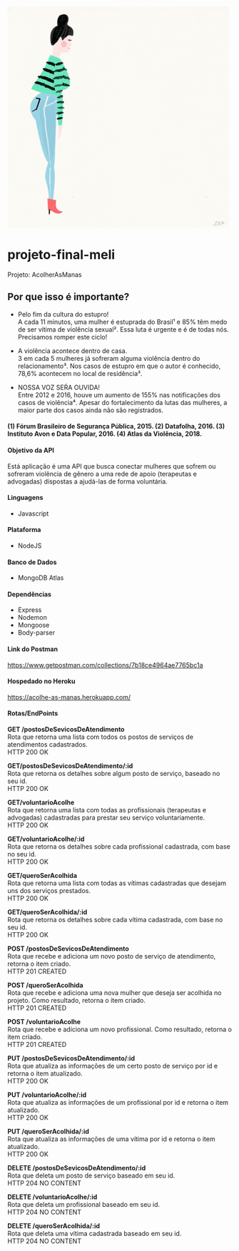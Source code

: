 ![Sororidade entre as mulhers](https://github.com/daramedeiros/projeto-final-meli/blob/master/recursos/img/tenor.gif)


# projeto-final-meli
Projeto: AcolherAsManas<br/>

## Por que isso é importante?

- Pelo fim da cultura do estupro!<br/>
A cada 11 minutos, uma mulher é estuprada do Brasil¹ e 85% têm medo de ser vítima de violência sexual². Essa luta é urgente e é de todas nós. Precisamos romper este ciclo!

- A violência acontece dentro de casa. <br/>
3 em cada 5 mulheres já sofreram alguma violência dentro do relacionamento³. Nos casos de estupro em que o autor é conhecido, 78,6% acontecem no local de residência³.

- NOSSA VOZ SEŔA OUVIDA!<br/>
Entre 2012 e 2016, houve um aumento de 155% nas notificações dos casos de violência⁴. Apesar do fortalecimento da lutas das mulheres, a maior parte dos casos ainda não são registrados.

#### (1) Fórum Brasileiro de Segurança Pública, 2015. (2) Datafolha, 2016. (3) Instituto Avon e Data Popular, 2016. (4) Atlas da Violência, 2018.

#### Objetivo da API
Está aplicação é uma API que busca conectar  mulheres que sofrem ou sofreram violência de gênero a uma rede de apoio (terapeutas e advogadas) dispostas a ajudá-las de forma voluntária.


#### Linguagens
- Javascript

#### Plataforma
- NodeJS

#### Banco de Dados
- MongoDB Atlas

#### Dependências
- Express
- Nodemon
- Mongoose
- Body-parser

#### Link do Postman 
https://www.getpostman.com/collections/7b18ce4964ae7765bc1a

#### Hospedado no Heroku
https://acolhe-as-manas.herokuapp.com/


#### Rotas/EndPoints
**GET /postosDeSevicosDeAtendimento** <br/>
Rota que retorna uma lista com todos os postos de serviços de atendimentos cadastrados. <br/>
HTTP 200 OK


**GET/postosDeSevicosDeAtendimento/:id** <br/>
Rota que retorna os detalhes sobre algum posto de serviço, baseado no seu id. <br/>
HTTP 200 OK


**GET/voluntarioAcolhe** <br/>
Rota que retorna uma lista com todas as profissionais (terapeutas e advogadas) cadastradas para prestar seu serviço voluntariamente. <br/>
HTTP 200 OK


**GET/voluntarioAcolhe/:id** <br/>
Rota que retorna os detalhes sobre cada profissional cadastrada, com base no seu id. <br/>
HTTP 200 OK

**GET/queroSerAcolhida** <br/>
Rota que retorna uma lista com todas as vítimas cadastradas que desejam uns dos serviços prestados.<br/>
HTTP 200 OK

**GET/queroSerAcolhida/:id**  <br/>
Rota que retorna os detalhes sobre cada vítima cadastrada, com base no seu id. <br/>
HTTP 200 OK

**POST /postosDeSevicosDeAtendimento**  <br/>
Rota que recebe e adiciona um novo posto de serviço de atendimento, retorna o item criado. <br/>
HTTP 201 CREATED


**POST /queroSerAcolhida**  <br/>
Rota que recebe e adiciona uma nova mulher que deseja ser acolhida no projeto. Como resultado, retorna o item criado. <br/>
HTTP 201 CREATED

**POST /voluntarioAcolhe**  <br/>
Rota que recebe e adiciona um novo profissional. Como resultado, retorna o item criado.  <br/>
HTTP 201 CREATED

**PUT /postosDeSevicosDeAtendimento/:id**  <br/>
Rota que atualiza as informações de um certo posto de serviço por id e retorna o item atualizado.  <br/>
HTTP 200 OK

**PUT /voluntarioAcolhe/:id** <br/>
Rota que atualiza as informações de um profissional por id e retorna o item atualizado.  <br/>
HTTP 200 OK

**PUT /queroSerAcolhida/:id**  <br/>
Rota que atualiza as informações de uma vítima por id e retorna o item atualizado.  <br/>
HTTP 200 OK

**DELETE /postosDeSevicosDeAtendimento/:id**  <br/>
Rota que deleta um posto de serviço baseado em seu id.  <br/>
HTTP 204 NO CONTENT

**DELETE /voluntarioAcolhe/:id**  <br/>
Rota que deleta um profissional baseado em seu id.  <br/>
HTTP 204 NO CONTENT

**DELETE /queroSerAcolhida/:id**  <br/>
Rota que deleta uma vítima cadastrada baseado em seu id.  <br/>
HTTP 204 NO CONTENT


